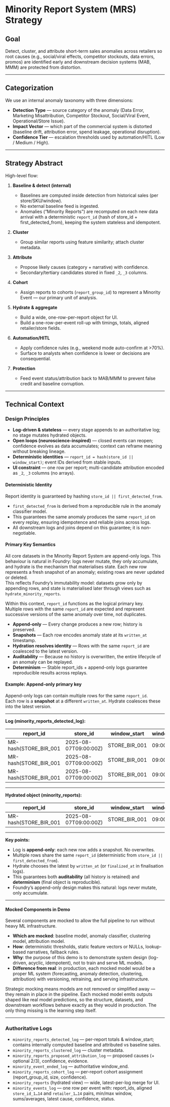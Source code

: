 # Minority Report System (MRS) Strategy

## Goal
Detect, cluster, and attribute short-term sales anomalies across retailers so root causes (e.g., social/viral effects, competitor stockouts, data errors, promos) are identified early and downstream decision systems (MAB, MMM) are protected from distortion.

---

## Categorization
We use an internal anomaly taxonomy with three dimensions:

- **Detection Type** — source category of the anomaly (Data Error, Marketing Misattribution, Competitor Stockout, Social/Viral Event, Operational/Store Issue).  
- **Impact Vector** — which part of the commercial system is distorted (baseline drift, attribution error, spend leakage, operational disruption).  
- **Confidence Tier** — escalation thresholds used by automation/HITL (Low / Medium / High).  

---

## Strategy Abstract
High-level flow:

1. **Baseline & detect (internal)**  
   - Baselines are computed inside detection from historical sales (per store/SKU/window).  
   - No external baseline feed is ingested.  
   - Anomalies (“Minority Reports”) are recomputed on each new data arrival with a deterministic `report_id` (hash of store_id + first_detected_from), keeping the system stateless and idempotent.  

2. **Cluster**  
   - Group similar reports using feature similarity; attach cluster metadata.  

3. **Attribute**  
   - Propose likely causes (category + narrative) with confidence.  
   - Secondary/tertiary candidates stored in fixed `_2`, `_3` columns.  

4. **Cohort**  
   - Assign reports to cohorts (`report_group_id`) to represent a Minority Event — our primary unit of analysis.  

5. **Hydrate & aggregate**  
   - Build a wide, one-row-per-report object for UI.  
   - Build a one-row-per-event roll-up with timings, totals, aligned retailer/store fields.  

6. **Automation/HITL**  
   - Apply confidence rules (e.g., weekend mode auto-confirm at >70%).  
   - Surface to analysts when confidence is lower or decisions are consequential.  

7. **Protection**  
   - Feed event status/attribution back to MAB/MMM to prevent false credit and baseline corruption.  

---

## Technical Context

### Design Principles
- **Log-driven & stateless** — every stage appends to an authoritative log; no stage mutates hydrated objects.  
- **Open loops (neuroscience-inspired)** — closed events can reopen; confidence evolves as data accumulates; context can reframe meaning without breaking lineage.  
- **Deterministic identities** — `report_id = hash(store_id || window_start)`; event IDs derived from stable inputs.  
- **UI constraint** — one row per report; multi-candidate attribution encoded as `_2`, `_3` columns (no arrays).  

#### Deterministic Identity
Report identity is guaranteed by hashing `store_id || first_detected_from`.  
- `first_detected_from` is derived from a reproducible rule in the anomaly classifier model.  
- This guarantees the same anomaly produces the same `report_id` on every replay, ensuring idempotence and reliable joins across logs.
- All downstream logs and joins depend on this guarantee; it is non-negotiable.  

#### Primary Key Semantics

All core datasets in the Minority Report System are append-only logs. This behaviour is natural in Foundry: logs never mutate, they only accumulate, and hydrate is the mechanism that materialises state.
Each new row represents a fresh snapshot of an anomaly; existing rows are never updated or deleted.  
This reflects Foundry’s immutability model: datasets grow only by appending rows, and state is materialised later through views such as `hydrate_minority_reports`.  

Within this context, `report_id` functions as the logical primary key.  
Multiple rows with the same `report_id` are expected and represent successive versions of the same anomaly over time, not duplicates.  

- **Append-only** — Every change produces a new row; history is preserved.  
- **Snapshots** — Each row encodes anomaly state at its `written_at` timestamp.  
- **Hydration resolves identity** — Rows with the same `report_id` are coalesced to the latest version.  
- **Auditability** — Because no history is overwritten, the entire lifecycle of an anomaly can be replayed.  
- **Determinism** — Stable report_ids + append-only logs guarantee reproducible results across replays.  

#### Example: Append-only primary key

Append-only logs can contain multiple rows for the same `report_id`.  
Each row is a **snapshot** at a different `written_at`. Hydrate coalesces these into the latest version.

---

**Log (minority_reports_detected_log):**

| report_id                                              | store_id | window_start | window_end | severity | written_at |
|--------------------------------------------------------|----------|--------------|------------|----------|------------|
| MR-hash(STORE_BIR_001|2025-08-07T09:00:00Z)            | STORE_BIR_001 | 09:00        | NULL       | 0.42     | 10:00      |
| MR-hash(STORE_BIR_001|2025-08-07T09:00:00Z)            | STORE_BIR_001 | 09:00        | NULL       | 0.57     | 10:05      |
| MR-hash(STORE_BIR_001|2025-08-07T09:00:00Z)            | STORE_BIR_001 | 09:00        | 10:30      | 0.81     | 10:30      |

---

**Hydrated object (minority_reports):**

| report_id                                              | store_id | window_start | window_end | severity | written_at |
|--------------------------------------------------------|----------|--------------|------------|----------|------------|
| MR-hash(STORE_BIR_001|2025-08-07T09:00:00Z)            | STORE_BIR_001 | 09:00        | 10:30      | 0.81     | 10:30      |

---

**Key points:**  
- Log is **append-only**: each new row adds a snapshot. No overwrites.  
- Multiple rows share the same `report_id` (deterministic from `store_id || first_detected_from`).  
- Hydrate chooses the latest by `written_at` (or `finalized_at` in finalisation logs).  
- This guarantees both **auditability** (all history is retained) and **determinism** (final object is reproducible).  
- Foundry’s append-only design makes this natural: logs never mutate, only accumulate.

---

#### Mocked Components in Demo

Several components are mocked to allow the full pipeline to run without heavy ML infrastructure.  
- **Which are mocked**: baseline model, anomaly classifier, clustering model, attribution model.  
- **How**: deterministic thresholds, static feature vectors or NULLs, lookup-based narratives, fallback rules.  
- **Why**: the purpose of this demo is to demonstrate system design (log-driven, acyclic, idempotent), not to train and serve ML models.  
- **Difference from real**: in production, each mocked model would be a proper ML system (forecasting, anomaly detection, clustering, attribution) with versioning, retraining, and serving infrastructure.  

Strategic mocking means models are not removed or simplified away — they remain in place in the pipeline. Each mocked model emits outputs shaped like real model predictions, so the structure, datasets, and downstream workflows behave exactly as they would in production. The only thing missing is the learning step itself.


---

### Authoritative Logs
- `minority_reports_detected_log` — per-report totals & window_start; contains internally computed baseline and attributed vs baseline sales.  
- `minority_reports_clustered_log` — cluster metadata.  
- `minority_reports_proposed_attribution_log` — proposed causes (+ optional 2/3), confidence, evidence.  
- `minority_event_ended_log` — authoritative window_end.  
- `minority_reports_cohort_log` — per-report cohort assignment (report_group_id, size, confidence).  
- `minority_reports` (hydrated view) — wide, latest-per-log merge for UI.  
- `minority_events_log` — one row per event with: report_ids, aligned `store_id_1…14` and `retailer_1…14` pairs, min/max window, sums/averages, latest cause, confidence, status.  
